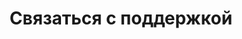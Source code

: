 ---
id: 254
title: Связаться с поддержкой
displayName: Связаться с поддержкой
order: 4
published: true
headerName: Связаться с поддержкой
headerOrder: 40
---